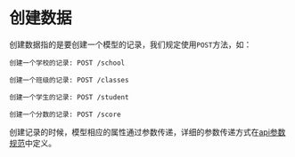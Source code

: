 # 创建数据



创建数据指的是要创建一个模型的记录，我们规定使用`POST`方法，如：



```
创建一个学校的记录: POST /school

创建一个班级的记录: POST /classes

创建一个学生的记录: POST /student

创建一个分数的记录: POST /score

```



创建记录的时候，模型相应的属性通过参数传递，详细的参数传递方式在[api参数规范](parameter.md)中定义。
